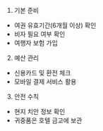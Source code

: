 1. 기본 준비

- 여권 유효기간(6개월 이상) 확인
- 비자 필요 여부 확인
- 여행자 보험 가입

2. 예산 관리

- 신용카드 및 환전 체크
- 모바일 결제 서비스 활용

3. 안전 수칙

- 현지 치안 정보 확인
- 귀중품은 호텔 금고에 보관